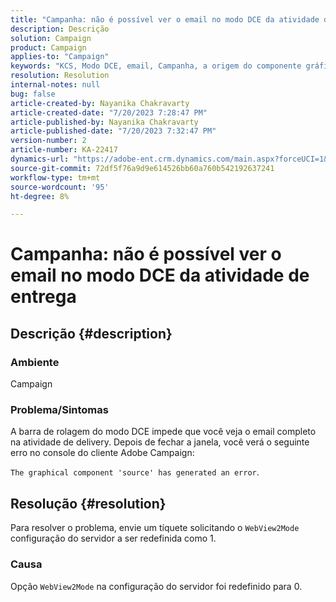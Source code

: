 ```yaml
---
title: "Campanha: não é possível ver o email no modo DCE da atividade de delivery"
description: Descrição
solution: Campaign
product: Campaign
applies-to: "Campaign"
keywords: "KCS, Modo DCE, email, Campanha, a origem do componente gráfico gerou um erro, atividade de delivery"
resolution: Resolution
internal-notes: null
bug: false
article-created-by: Nayanika Chakravarty
article-created-date: "7/20/2023 7:28:47 PM"
article-published-by: Nayanika Chakravarty
article-published-date: "7/20/2023 7:32:47 PM"
version-number: 2
article-number: KA-22417
dynamics-url: "https://adobe-ent.crm.dynamics.com/main.aspx?forceUCI=1&pagetype=entityrecord&etn=knowledgearticle&id=060ecda4-3327-ee11-9966-6045bd006149"
source-git-commit: 72df5f76a9d9e614526bb60a760b542192637241
workflow-type: tm+mt
source-wordcount: '95'
ht-degree: 8%

---
```


# Campanha: não é possível ver o email no modo DCE da atividade de entrega

## Descrição {#description}


### Ambiente

Campaign

### Problema/Sintomas

A barra de rolagem do modo DCE impede que você veja o email completo na atividade de delivery. Depois de fechar a janela, você verá o seguinte erro no console do cliente Adobe Campaign:

`The graphical component 'source' has generated an error`.


## Resolução {#resolution}


Para resolver o problema, envie um tíquete solicitando o `WebView2Mode` configuração do servidor a ser redefinida como 1.

### Causa

Opção `WebView2Mode` na configuração do servidor foi redefinido para 0.
